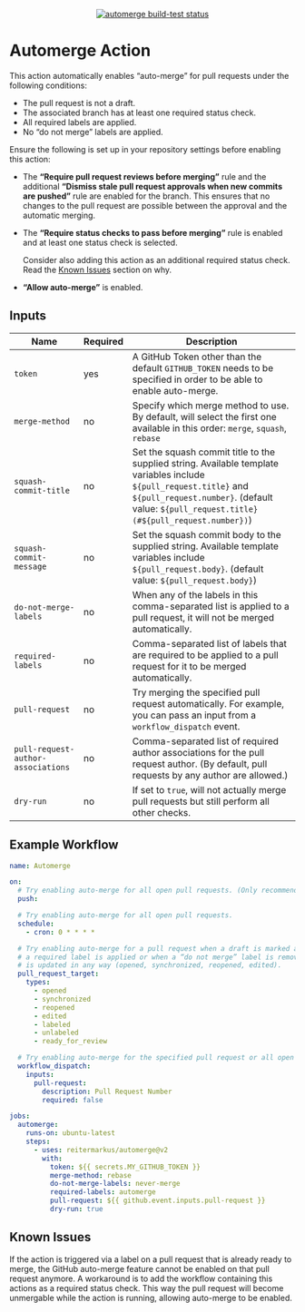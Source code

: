 <p align="center">
  <a href="https://github.com/reitermarkus/automerge/actions"><img alt="automerge build-test status" src="https://github.com/reitermarkus/automerge/workflows/build-test/badge.svg"></a>
</p>

# Automerge Action

This action automatically enables “auto-merge” for pull requests under the following conditions:

- The pull request is not a draft.
- The associated branch has at least one required status check.
- All required labels are applied.
- No “do not merge” labels are applied.

Ensure the following is set up in your repository settings before enabling this action:

- The **“Require pull request reviews before merging”** rule and the additional **“Dismiss stale pull request approvals when new commits are pushed”** rule
  are enabled for the branch. This ensures that no changes to the pull request are possible between the approval and the automatic merging.

- The **“Require status checks to pass before merging”** rule is enabled and at least one status check is selected.

  Consider also adding this action as an additional required status check. Read the [Known Issues](#known-issues) section on why.

- **“Allow auto-merge”** is enabled.

## Inputs

| Name                               | Required | Description                                                                                                                                                                                                       |
| ---------------------------------- | -------- | ----------------------------------------------------------------------------------------------------------------------------------------------------------------------------------------------------------------- |
| `token`                            | yes      | A GitHub Token other than the default `GITHUB_TOKEN` needs to be specified in order to be able to enable auto-merge.                                                                                              |
| `merge-method`                     | no       | Specify which merge method to use. By default, will select the first one available in this order: `merge`, `squash`, `rebase`                                                                                     |
| `squash-commit-title`              | no       | Set the squash commit title to the supplied string. Available template variables include `${pull_request.title}` and `${pull_request.number}`. (default value: `${pull_request.title} (#${pull_request.number})`) |
| `squash-commit-message`            | no       | Set the squash commit body to the supplied string. Available template variables include `${pull_request.body}`. (default value: `${pull_request.body}`)                                                           |
| `do-not-merge-labels`              | no       | When any of the labels in this comma-separated list is applied to a pull request, it will not be merged automatically.                                                                                            |
| `required-labels`                  | no       | Comma-separated list of labels that are required to be applied to a pull request for it to be merged automatically.                                                                                               |
| `pull-request`                     | no       | Try merging the specified pull request automatically. For example, you can pass an input from a `workflow_dispatch` event.                                                                                        |
| `pull-request-author-associations` | no       | Comma-separated list of required author associations for the pull request author. (By default, pull requests by any author are allowed.)                                                                          |
| `dry-run`                          | no       | If set to `true`, will not actually merge pull requests but still perform all other checks.                                                                                                                       |

## Example Workflow

```yml
name: Automerge

on:
  # Try enabling auto-merge for all open pull requests. (Only recommended for testing.)
  push:

  # Try enabling auto-merge for all open pull requests.
  schedule:
    - cron: 0 * * * *

  # Try enabling auto-merge for a pull request when a draft is marked as “ready for review”, when
  # a required label is applied or when a “do not merge” label is removed, or when a pull request
  # is updated in any way (opened, synchronized, reopened, edited).
  pull_request_target:
    types:
      - opened
      - synchronized
      - reopened
      - edited
      - labeled
      - unlabeled
      - ready_for_review

  # Try enabling auto-merge for the specified pull request or all open pull requests if none is specified.
  workflow_dispatch:
    inputs:
      pull-request:
        description: Pull Request Number
        required: false

jobs:
  automerge:
    runs-on: ubuntu-latest
    steps:
      - uses: reitermarkus/automerge@v2
        with:
          token: ${{ secrets.MY_GITHUB_TOKEN }}
          merge-method: rebase
          do-not-merge-labels: never-merge
          required-labels: automerge
          pull-request: ${{ github.event.inputs.pull-request }}
          dry-run: true
```

## Known Issues

If the action is triggered via a label on a pull request that is already ready to merge, the GitHub auto-merge feature cannot be enabled on that pull request anymore. A workaround is to add the workflow containing this actions as a required status check. This way the pull request will become unmergable while the action is running, allowing auto-merge to be enabled.
